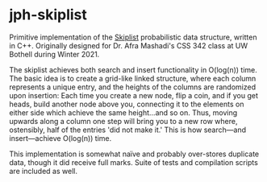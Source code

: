 # jph-skiplist
Primitive implementation of the [Skiplist](https://en.wikipedia.org/wiki/Skip_list) probabilistic data structure, written in C++. Originally designed for Dr. Afra Mashadi's CSS 342 class at UW Bothell during Winter 2021.

The skiplist achieves both search and insert functionality in O(log(n)) time. The basic idea is to create a grid-like linked structure, where each column represents a unique entry, and the heights of the columns are randomized upon insertion: Each time you create a new node, flip a coin, and if you get heads, build another node above you, connecting it to the elements on either side which achieve the same height...and so on. Thus, moving upwards along a column one step will bring you to a new row where, ostensibly, half of the entries 'did not make it.' This is how search—and insert—achieve O(log(n)) time.

This implementation is somewhat naïve and probably over-stores duplicate data, though it did receive full marks. Suite of tests and compilation scripts are included as well.
